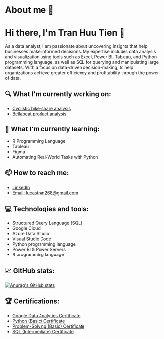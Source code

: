 # About me 👦
# Hi there, I'm Tran Huu Tien 👋

As a data analyst, I am passionate about uncovering insights that help businesses make informed decisions. My expertise includes data analysis and visualization using tools such as  Excel, Power BI, Tableau, and Python programming language, as well as SQL for querying and manipulating large datasets. With a focus on data-driven decision-making, to help organizations achieve greater efficiency and profitability through the power of data.

## 🔍 What I'm currently working on:

- [Cyclistic bike-share analysis](https://github.com/LucasAnalyst/Cyclistic_bike_share)
- [Bellabeat product analysis]()

## 🌱 What I'm currently learning:

- R Programming Language
- Tableau
- Figma
- Automating Real-World Tasks with Python

## 📫 How to reach me:

- [LinkedIn](https://www.linkedin.com/in/lucas-tran-496847244/)
- [Email: lucastran268@gmail.com](mailto:lucastran268@gmail.com)

## 💻 Technologies and tools:

- Structured Query Language (SQL)
- Google Cloud
- Azure Data Studio
- Visual Studio Code
- Python programming language
- Power BI & Power Servers
- R programming language

## 📈 GitHub stats:
[![Anurag's GitHub stats](https://github-readme-stats.vercel.app/api?username=LucasAnalyst&show_icons=true&theme=radical)](https://github.com/anuraghazra/github-readme-stats)

<!--
-->
## 🏆 Certifications:

- [Google Data Analytics Certificate](https://www.coursera.org/account/accomplishments/specialization/certificate/4YFA6C82ER9D)
- [Python (Basic) Certificate](https://www.hackerrank.com/certificates/90bb76329096)
- [Problem-Solving (Basic) Certificate](https://www.hackerrank.com/certificates/50fc517ec4f0)
- [SQL (Intermediate) Certificate](https://www.hackerrank.com/certificates/b94abb3d1459)
